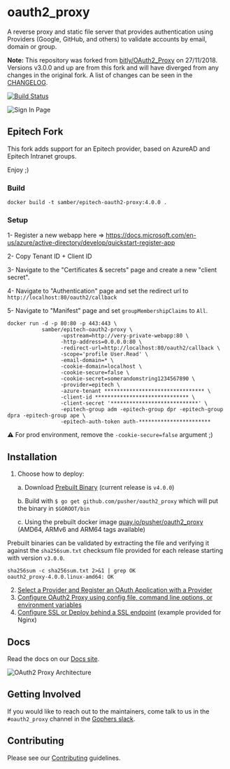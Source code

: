 # oauth2_proxy

A reverse proxy and static file server that provides authentication using Providers (Google, GitHub, and others)
to validate accounts by email, domain or group.

**Note:** This repository was forked from [bitly/OAuth2_Proxy](https://github.com/bitly/oauth2_proxy) on 27/11/2018.
Versions v3.0.0 and up are from this fork and will have diverged from any changes in the original fork.
A list of changes can be seen in the [CHANGELOG](CHANGELOG.md).

[![Build Status](https://secure.travis-ci.org/pusher/oauth2_proxy.svg?branch=master)](http://travis-ci.org/pusher/oauth2_proxy)

![Sign In Page](https://cloud.githubusercontent.com/assets/45028/4970624/7feb7dd8-6886-11e4-93e0-c9904af44ea8.png)

## Epitech Fork

This fork adds support for an Epitech provider, based on AzureAD and Epitech Intranet groups.

Enjoy ;)

### Build

```
docker build -t samber/epitech-oauth2-proxy:4.0.0 .
```

### Setup

1- Register a new webapp here => https://docs.microsoft.com/en-us/azure/active-directory/develop/quickstart-register-app

2- Copy Tenant ID + Client ID

3- Navigate to the "Certificates & secrets" page and create a new "client secret".

4- Navigate to "Authentication" page and set the redirect url to `http://localhost:80/oauth2/callback`

5- Navigate to "Manifest" page and set `groupMembershipClaims` to `All`.

```
docker run -d -p 80:80 -p 443:443 \
           samber/epitech-oauth2-proxy \
                 -upstream=http://very-private-webapp:80 \
                 -http-address=0.0.0.0:80 \
                 -redirect-url=http://localhost:80/oauth2/callback \
                 -scope='profile User.Read' \
                 -email-domain=* \
                 -cookie-domain=localhost \
                 -cookie-secure=false \
                 -cookie-secret=somerandomstring1234567890 \
                 -provider=epitech \
                 -azure-tenant ******************************** \
                 -client-id ****************************** \
                 -client-secret '****************************' \
                 -epitech-group adm -epitech-group dpr -epitech-group dpra -epitech-group ape \
                 -epitech-auth-token auth-***********************
```

⚠️  For prod environment, remove the `-cookie-secure=false` argument ;)

## Installation

1.  Choose how to deploy:

    a. Download [Prebuilt Binary](https://github.com/pusher/oauth2_proxy/releases) (current release is `v4.0.0`)

    b. Build with `$ go get github.com/pusher/oauth2_proxy` which will put the binary in `$GOROOT/bin`

    c. Using the prebuilt docker image [quay.io/pusher/oauth2_proxy](https://quay.io/pusher/oauth2_proxy) (AMD64, ARMv6 and ARM64 tags available)

Prebuilt binaries can be validated by extracting the file and verifying it against the `sha256sum.txt` checksum file provided for each release starting with version `v3.0.0`.

```
sha256sum -c sha256sum.txt 2>&1 | grep OK
oauth2_proxy-4.0.0.linux-amd64: OK
```

2.  [Select a Provider and Register an OAuth Application with a Provider](https://pusher.github.io/oauth2_proxy/auth-configuration)
3.  [Configure OAuth2 Proxy using config file, command line options, or environment variables](https://pusher.github.io/oauth2_proxy/configuration)
4.  [Configure SSL or Deploy behind a SSL endpoint](https://pusher.github.io/oauth2_proxy/tls-configuration) (example provided for Nginx)

## Docs

Read the docs on our [Docs site](https://pusher.github.io/oauth2_proxy).

![OAuth2 Proxy Architecture](https://cloud.githubusercontent.com/assets/45028/8027702/bd040b7a-0d6a-11e5-85b9-f8d953d04f39.png)

## Getting Involved

If you would like to reach out to the maintainers, come talk to us in the `#oauth2_proxy` channel in the [Gophers slack](http://gophers.slack.com/).

## Contributing

Please see our [Contributing](CONTRIBUTING.md) guidelines.
